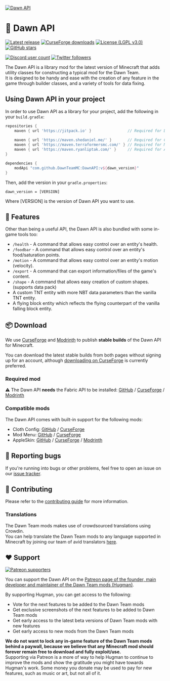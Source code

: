 [![Dawn API](https://dawnteammc.github.io/dawn_api/images/header.png)](https://dawnteammc.github.io/)

# 🌙 Dawn API
[![Latest release](https://img.shields.io/github/release/DawnTeamMC/DawnAPI.svg)](https://github.com/DawnTeamMC/DawnAPI/releases/latest)
[![CurseForge downloads](http://cf.way2muchnoise.eu/full_399309_downloads.svg)](https://www.curseforge.com/minecraft/mc-mods/dawn)
[![License (LGPL v3.0)](https://img.shields.io/badge/code%20license-LGPL%20v3.0-green.svg?style=flat-square)](https://www.gnu.org/licenses/lgpl-3.0.en.html)
[![GitHub stars](https://img.shields.io/github/stars/DawnTeamMC/DawnAPI.svg?style=flat-square)]()

[![Discord user count](https://img.shields.io/discord/504608980799062036.svg?logoColor=FFFFFF&logo=discord&color=7289DA&style=flat-square)](https://discord.gg/8ksTVJu)
[![Twitter followers](https://img.shields.io/twitter/follow/DawnTeamMC.svg?logo=twitter&label=twitter&style=flat-square)](https://twitter.com/DawnTeamMC)

The Dawn API is a library mod for the latest version of Minecraft that adds utility classes for constructing a typical mod for the Dawn Team.  
It is designed to be handy and ease with the creation of any feature in the game through builder classes, and a variety of tools for data fixing.

## Using Dawn API in your project

In order to use Dawn API as a library for your project, add the following in your ``build.gradle``:
```gradle
repositories {
    maven { url 'https://jitpack.io' }                // Required for Dawn API
    
    maven { url 'https://maven.shedaniel.me/' }       // Required for Cloth Config
    maven { url 'https://maven.terraformersmc.com/' } // Required for Mod Menu
    maven { url 'https://maven.ryanliptak.com/' }     // Required for AppleSkin
}

dependencies {
    modApi "com.github.DawnTeamMC:DawnAPI:v${dawn_version}"
}
```

Then, add the version in your ``gradle.properties``:
```properties
dawn_version = [VERSION]
```
Where [VERSION] is the version of Dawn API you want to use.

## 👾 Features
Other than being a useful API, the Dawn API is also bundled with some in-game tools too:

- `/health` - A command that allows easy control over an entity's health.
- `/foodbar` - A command that allows easy control over an entity's food/saturation points.
- `/motion` - A command that allows easy control over an entity's motion (velocity).
- `/export` - A command that can export information/files of the game's content.
- `/shape` - A command that allows easy creation of custom shapes. (supports data pack)
- A custom TNT entity with more NBT data parameters than the vanilla TNT entity.
- A flying block entity which reflects the flying counterpart of the vanilla falling block entity.

## 📦 Download
We use [CurseForge](https://www.curseforge.com/minecraft/mc-mods/dawn) and [Modrinth](https://modrinth.com/mod/dawn) to publish **stable builds** of the Dawn API for Minecraft.

You can download the latest stable builds from both pages without signing up for an account, although [downloading on CurseForge](https://www.curseforge.com/minecraft/mc-mods/dawn) is currently preferred.

### Required mod
⚠ The Dawn API **needs** the Fabric API to be installed: [GitHub](https://github.com/FabricMC/fabric) / [CurseForge](https://www.curseforge.com/minecraft/mc-mods/fabric-api) / [Modrinth](https://modrinth.com/mod/fabric-api)

### Compatible mods
The Dawn API comes with built-in support for the following mods:

- Cloth Config: [GitHub](https://github.com/shedaniel/cloth-config) / [CurseForge](https://www.curseforge.com/minecraft/mc-mods/cloth-config)
- Mod Menu: [GitHub](https://github.com/TerraformersMC/ModMenu) / [CurseForge](https://www.curseforge.com/minecraft/mc-mods/modmenu)
- AppleSkin: [GitHub](https://github.com/squeek502/AppleSkin) / [CurseForge](https://www.curseforge.com/minecraft/mc-mods/appleskin) / [Modrinth](https://modrinth.com/mod/appleskin)

## 🐛 Reporting bugs
If you're running into bugs or other problems, feel free to open an issue on our [issue tracker](https://github.com/DawnTeamMC/DawnAPI/issues).

## 🔧 Contributing
Please refer to the [contributing guide](https://github.com/DawnTeamMC/DawnAPI/blob/master/CONTRIBUTING.md) for more information.

### Translations
The Dawn Team mods makes use of crowdsourced translations using Crowdin.  
You can help translate the Dawn Team mods to any language supported in Minecraft by joining our team of avid translators [here](https://crowdin.com/project/dawnteam).

## ❤️ Support
[![Patreon supporters](https://img.shields.io/endpoint.svg?url=https%3A%2F%2Fshieldsio-patreon.vercel.app%2Fapi%3Fusername%3DHugman%26type%3Dpatrons&style=flat-square)](https://patreon.com/Hugman)

You can support the Dawn API on the [Patreon page of the founder, main developer and maintainer of the Dawn Team mods (Hugman)](https://patreon.com/Hugman).

By supporting Hugman, you can get access to the following:

- Vote for the next features to be added to the Dawn Team mods
- Get exclusive screenshots of the next features to be added to Dawn Team mods
- Get early access to the latest beta versions of Dawn Team mods with new features
- Get early access to new mods from the Dawn Team mods

**We do not want to lock any in-game feature of the Dawn Team mods behind a paywall, because we believe that any Minecraft mod should forever remain free to download and fully exploit/use.**  
Supporting via Patreon is a more of way to help Hugman to continue to improve the mods and show the gratitude you might have towards Hugman's work.
Some money you donate may be used to pay for new features, such as music or art, but not all of it.
